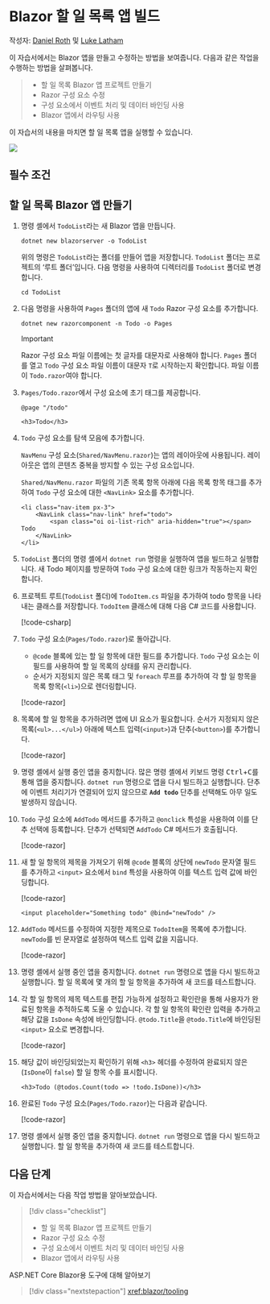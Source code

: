 # <a name="build-a-no-locblazor-todo-list-app"></a>Blazor 할 일 목록 앱 빌드

작성자: [Daniel Roth](https://github.com/danroth27) 및 [Luke Latham](https://github.com/guardrex)

이 자습서에서는 Blazor 앱을 만들고 수정하는 방법을 보여줍니다. 다음과 같은 작업을 수행하는 방법을 살펴봅니다.

> * 할 일 목록 Blazor 앱 프로젝트 만들기
> * Razor 구성 요소 수정
> * 구성 요소에서 이벤트 처리 및 데이터 바인딩 사용
> * Blazor 앱에서 라우팅 사용

이 자습서의 내용을 마치면 할 일 목록 앱을 실행할 수 있습니다.

![](https://d33wubrfki0l68.cloudfront.net/4249b909e73b8d96c04900dc0202595c351f0b7c/16b89/image-1.0b9fa00a.jpg)

## 필수 조건

## 할 일 목록 Blazor 앱 만들기

1. 명령 셸에서 `TodoList`라는 새 Blazor 앱을 만듭니다.

   ```dotnetcli
   dotnet new blazorserver -o TodoList
   ```

   위의 명령은 `TodoList`라는 폴더를 만들어 앱을 저장합니다. `TodoList` 폴더는 프로젝트의 ‘루트 폴더’입니다. 다음 명령을 사용하여 디렉터리를 `TodoList` 폴더로 변경합니다.

   ```dotnetcli
   cd TodoList
   ```

1. 다음 명령을 사용하여 `Pages` 폴더의 앱에 새 `Todo` Razor 구성 요소를 추가합니다.

   ```dotnetcli
   dotnet new razorcomponent -n Todo -o Pages
   ```

   > [!IMPORTANT]
   > Razor 구성 요소 파일 이름에는 첫 글자를 대문자로 사용해야 합니다. `Pages` 폴더를 열고 `Todo` 구성 요소 파일 이름이 대문자 `T`로 시작하는지 확인합니다. 파일 이름이 `Todo.razor`여야 합니다.

1. `Pages/Todo.razor`에서 구성 요소에 초기 태그를 제공합니다.

   ```razor
   @page "/todo"

   <h3>Todo</h3>
   ```

1. `Todo` 구성 요소를 탐색 모음에 추가합니다.

   `NavMenu` 구성 요소(`Shared/NavMenu.razor`)는 앱의 레이아웃에 사용됩니다. 레이아웃은 앱의 콘텐츠 중복을 방지할 수 있는 구성 요소입니다.

   `Shared/NavMenu.razor` 파일의 기존 목록 항목 아래에 다음 목록 항목 태그를 추가하여 `Todo` 구성 요소에 대한 `<NavLink>` 요소를 추가합니다.

   ```razor
   <li class="nav-item px-3">
       <NavLink class="nav-link" href="todo">
           <span class="oi oi-list-rich" aria-hidden="true"></span> Todo
       </NavLink>
   </li>
   ```

1. `TodoList` 폴더의 명령 셸에서 `dotnet run` 명령을 실행하여 앱을 빌드하고 실행합니다. 새 Todo 페이지를 방문하여 `Todo` 구성 요소에 대한 링크가 작동하는지 확인합니다.

1. 프로젝트 루트(`TodoList` 폴더)에 `TodoItem.cs` 파일을 추가하여 todo 항목을 나타내는 클래스를 저장합니다. `TodoItem` 클래스에 대해 다음 C# 코드를 사용합니다.

   [!code-csharp[](build-a-blazor-app/samples_snapshot/3.x/TodoItem.cs)]

1. `Todo` 구성 요소(`Pages/Todo.razor`)로 돌아갑니다.

   * `@code` 블록에 있는 할 일 항목에 대한 필드를 추가합니다. `Todo` 구성 요소는 이 필드를 사용하여 할 일 목록의 상태를 유지 관리합니다.
   * 순서가 지정되지 않은 목록 태그 및 `foreach` 루프를 추가하여 각 할 일 항목을 목록 항목(`<li>`)으로 렌더링합니다.

   [!code-razor[](build-a-blazor-app/samples_snapshot/3.x/ToDo4.razor?highlight=5-10,12-14)]

1. 목록에 할 일 항목을 추가하려면 앱에 UI 요소가 필요합니다. 순서가 지정되지 않은 목록(`<ul>...</ul>`) 아래에 텍스트 입력(`<input>`)과 단추(`<button>`)를 추가합니다.

   [!code-razor[](build-a-blazor-app/samples_snapshot/3.x/ToDo5.razor?highlight=12-13)]

1. 명령 셸에서 실행 중인 앱을 중지합니다. 많은 명령 셸에서 키보드 명령 <kbd>Ctrl</kbd>+<kbd>C</kbd>를 통해 앱을 중지합니다. `dotnet run` 명령으로 앱을 다시 빌드하고 실행합니다. 단추에 이벤트 처리기가 연결되어 있지 않으므로 **`Add todo`** 단추를 선택해도 아무 일도 발생하지 않습니다.

1. `Todo` 구성 요소에 `AddTodo` 메서드를 추가하고 `@onclick` 특성을 사용하여 이를 단추 선택에 등록합니다. 단추가 선택되면 `AddTodo` C# 메서드가 호출됩니다.

   [!code-razor[](build-a-blazor-app/samples_snapshot/3.x/ToDo6.razor?highlight=2,7-10)]

1. 새 할 일 항목의 제목을 가져오기 위해 `@code` 블록의 상단에 `newTodo` 문자열 필드를 추가하고 `<input>` 요소에서 `bind` 특성을 사용하여 이를 텍스트 입력 값에 바인딩합니다.

   [!code-razor[](build-a-blazor-app/samples_snapshot/3.x/ToDo7.razor?highlight=2)]

   ```razor
   <input placeholder="Something todo" @bind="newTodo" />
   ```

1. `AddTodo` 메서드를 수정하여 지정한 제목으로 `TodoItem`을 목록에 추가합니다. `newTodo`를 빈 문자열로 설정하여 텍스트 입력 값을 지웁니다.

   [!code-razor[](build-a-blazor-app/samples_snapshot/3.x/ToDo8.razor?highlight=19-26)]

1. 명령 셸에서 실행 중인 앱을 중지합니다. `dotnet run` 명령으로 앱을 다시 빌드하고 실행합니다. 할 일 목록에 몇 개의 할 일 항목을 추가하여 새 코드를 테스트합니다.

1. 각 할 일 항목의 제목 텍스트를 편집 가능하게 설정하고 확인란을 통해 사용자가 완료된 항목을 추적하도록 도울 수 있습니다. 각 할 일 항목의 확인란 입력을 추가하고 해당 값을 `IsDone` 속성에 바인딩합니다. `@todo.Title`을 `@todo.Title`에 바인딩된 `<input>` 요소로 변경합니다.

   [!code-razor[](build-a-blazor-app/samples_snapshot/3.x/ToDo9.razor?highlight=5-6)]

1. 해당 값이 바인딩되었는지 확인하기 위해 `<h3>` 헤더를 수정하여 완료되지 않은(`IsDone`이 `false`) 할 일 항목 수를 표시합니다.

   ```razor
   <h3>Todo (@todos.Count(todo => !todo.IsDone))</h3>
   ```

1. 완료된 `Todo` 구성 요소(`Pages/Todo.razor`)는 다음과 같습니다.

   [!code-razor[](build-a-blazor-app/samples_snapshot/3.x/Todo.razor)]

1. 명령 셸에서 실행 중인 앱을 중지합니다. `dotnet run` 명령으로 앱을 다시 빌드하고 실행합니다. 할 일 항목을 추가하여 새 코드를 테스트합니다.

## 다음 단계

이 자습서에서는 다음 작업 방법을 알아보았습니다.

> [!div class="checklist"]
> * 할 일 목록 Blazor 앱 프로젝트 만들기
> * Razor 구성 요소 수정
> * 구성 요소에서 이벤트 처리 및 데이터 바인딩 사용
> * Blazor 앱에서 라우팅 사용

ASP.NET Core Blazor용 도구에 대해 알아보기

> [!div class="nextstepaction"]
> <xref:blazor/tooling>
